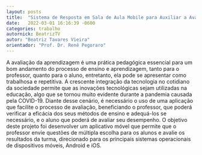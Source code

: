 ```yaml
---
layout: posts
title:  "Sistema de Resposta em Sala de Aula Mobile para Auxiliar a Avaliação da Aprendizagem"
date:   2022-03-01 16:16:39 -0600
categories: trabalho
autornick: BeatrizTV
autor: "Beatriz Tavares Vieira"
orientador: "Prof. Dr. Renê Pegoraro"
---
```

A avaliação da aprendizagem é uma prática pedagógica essencial para um bom andamento do processo de ensino e aprendizagem, tanto para o professor, quanto para o aluno, entretanto, ela pode se apresentar como trabalhosa e repetitiva. A crescente integração da tecnologia no cotidiano da sociedade permite que as inovações tecnológicas sejam utilizadas na educação, algo que se tornou muito evidente durante a pandemia causada pela COVID-19. Diante desse cenário, é necessário o uso de uma aplicação que facilite o processo de avaliação, beneficiando o professor, que poderá verificar a eficácia dos seus métodos de ensino e adequá-los se necessário, e o aluno que poderá de avaliar seu desempenho. O objetivo deste projeto foi desenvolver um aplicativo móvel que permite que o professor envie questões de múltipla escolha para os alunos e avalie os resultados da turma, direcionado para os principais sistemas operacionais de dispositivos móveis, Android e iOS.
